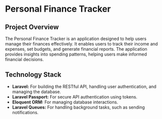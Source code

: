# Personal Finance Tracker

## Project Overview
The Personal Finance Tracker is an application designed to help users manage their finances effectively. It enables users to track their income and expenses, set budgets, and generate financial reports. The application provides insights into spending patterns, helping users make informed financial decisions.

## Technology Stack

- **Laravel:** For building the RESTful API, handling user authentication, and managing the database.
- **Laravel Passport:** For secure API authentication using tokens.
- **Eloquent ORM:** For managing database interactions.
- **Laravel Queues:** For handling background tasks, such as sending notifications.
